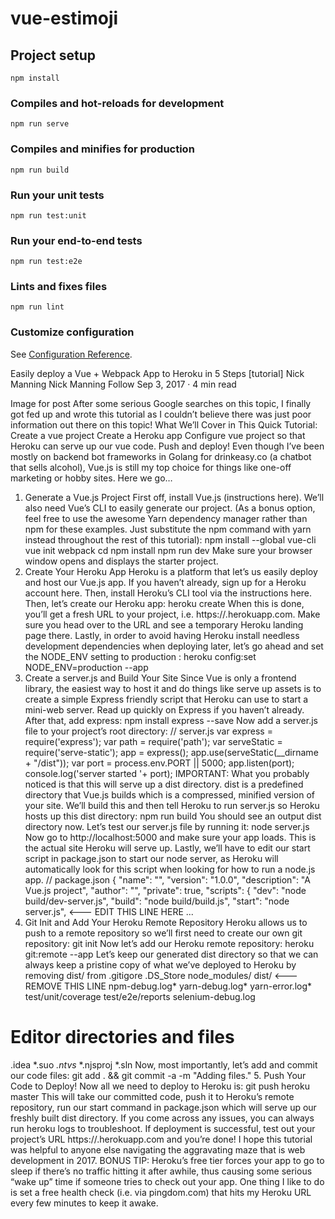 # vue-estimoji

## Project setup
```
npm install
```

### Compiles and hot-reloads for development
```
npm run serve
```

### Compiles and minifies for production
```
npm run build
```

### Run your unit tests
```
npm run test:unit
```

### Run your end-to-end tests
```
npm run test:e2e
```

### Lints and fixes files
```
npm run lint
```

### Customize configuration
See [Configuration Reference](https://cli.vuejs.org/config/).

Easily deploy a Vue + Webpack App to Heroku in 5 Steps [tutorial]
Nick Manning
Nick Manning
Follow
Sep 3, 2017 · 4 min read

Image for post
After some serious Google searches on this topic, I finally got fed up and wrote this tutorial as I couldn’t believe there was just poor information out there on this topic!
What We’ll Cover in This Quick Tutorial:
Create a vue project
Create a Heroku app
Configure vue project so that Heroku can serve up our vue code.
Push and deploy!
Even though I’ve been mostly on backend bot frameworks in Golang for drinkeasy.co (a chatbot that sells alcohol), Vue.js is still my top choice for things like one-off marketing or hobby sites.
Here we go…
1. Generate a Vue.js Project
First off, install Vue.js (instructions here). We’ll also need Vue’s CLI to easily generate our project. (As a bonus option, feel free to use the awesome Yarn dependency manager rather than npm for these examples. Just substitute the npm command with yarn instead throughout the rest of this tutorial):
npm install --global vue-cli
vue init webpack <YOUR-PROJECT-NAME-HERE>
cd <YOUR-PROJECT-NAME-HERE>
npm install
npm run dev
Make sure your browser window opens and displays the starter project.
2. Create Your Heroku App
Heroku is a platform that let’s us easily deploy and host our Vue.js app. If you haven’t already, sign up for a Heroku account here. Then, install Heroku’s CLI tool via the instructions here. Then, let’s create our Heroku app:
heroku create <YOUR-PROJECT-NAME-HERE>
When this is done, you’ll get a fresh URL to your project, i.e. https://<YOUR-PROJECT-NAME-HERE>.herokuapp.com. Make sure you head over to the URL and see a temporary Heroku landing page there.
Lastly, in order to avoid having Heroku install needless development dependencies when deploying later, let’s go ahead and set the NODE_ENV setting to production :
heroku config:set NODE_ENV=production --app <YOUR-PROJECT-NAME-HERE>
3. Create a server.js and Build Your Site
Since Vue is only a frontend library, the easiest way to host it and do things like serve up assets is to create a simple Express friendly script that Heroku can use to start a mini-web server. Read up quickly on Express if you haven’t already. After that, add express:
npm install express --save
Now add a server.js file to your project’s root directory:
// server.js
var express = require('express');
var path = require('path');
var serveStatic = require('serve-static');
app = express();
app.use(serveStatic(__dirname + "/dist"));
var port = process.env.PORT || 5000;
app.listen(port);
console.log('server started '+ port);
IMPORTANT: What you probably noticed is that this will serve up a dist directory. dist is a predefined directory that Vue.js builds which is a compressed, minified version of your site. We’ll build this and then tell Heroku to run server.js so Heroku hosts up this dist directory:
npm run build
You should see an output dist directory now.
Let’s test our server.js file by running it:
node server.js
Now go to http://localhost:5000 and make sure your app loads. This is the actual site Heroku will serve up.
Lastly, we’ll have to edit our start script in package.json to start our node server, as Heroku will automatically look for this script when looking for how to run a node.js app.
// package.json
{
  "name": "<YOUR-PROJECT-NAME-HERE>",
  "version": "1.0.0",
  "description": "A Vue.js project",
  "author": "",
  "private": true,
  "scripts": {
    "dev": "node build/dev-server.js",
    "build": "node build/build.js",
    "start": "node server.js",   <--- EDIT THIS LINE HERE 
...
4. Git Init and Add Your Heroku Remote Repository
Heroku allows us to push to a remote repository so we’ll first need to create our own git repository:
git init
Now let’s add our Heroku remote repository:
heroku git:remote --app <YOUR-PROJECT-NAME-HERE>
Let’s keep our generated dist directory so that we can always keep a pristine copy of what we’ve deployed to Heroku by removing dist/ from .gitigore
.DS_Store
node_modules/
dist/  <--- REMOVE THIS LINE
npm-debug.log*
yarn-debug.log*
yarn-error.log*
test/unit/coverage
test/e2e/reports
selenium-debug.log
# Editor directories and files
.idea
*.suo
*.ntvs*
*.njsproj
*.sln
Now, most importantly, let’s add and commit our code files:
git add . && git commit -a -m "Adding files."
5. Push Your Code to Deploy!
Now all we need to deploy to Heroku is:
git push heroku master
This will take our committed code, push it to Heroku’s remote repository, run our start command in package.json which will serve up our freshly built dist directory.
If you come across any issues, you can always run heroku logs to troubleshoot.
If deployment is successful, test out your project’s URL https://<YOUR-PROJECT-NAME-HERE>.herokuapp.com and you’re done!
I hope this tutorial was helpful to anyone else navigating the aggravating maze that is web development in 2017.
BONUS TIP: Heroku’s free tier forces your app to go to sleep if there’s no traffic hitting it after awhile, thus causing some serious “wake up” time if someone tries to check out your app. One thing I like to do is set a free health check (i.e. via pingdom.com) that hits my Heroku URL every few minutes to keep it awake.
